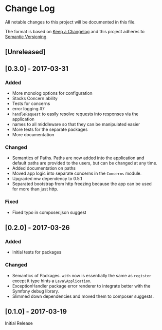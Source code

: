 # Change Log

All notable changes to this project will be documented in this file.

The format is based on [Keep a Changelog](http://keepachangelog.com/)
and this project adheres to [Semantic Versioning](http://semver.org/).

## [Unreleased]

## [0.3.0] - 2017-03-31

### Added

- More monolog options for configuration
- Stacks Concern ability
- Tests for concerns
- error logging #7
- `handleRequest` to easily resolve requests into responses via the application
- names to all middleware so that they can be manipulated easier
- More tests for the separate packages
- More documentation

### Changed

- Semantics of Paths. Paths are now added into the application and default paths are provided to the users, but can be changed at any time.
- Added documentation on paths
- Moved app logic into separate concerns in the `Concerns` module.
- Upgraded mw dependency to 0.5.1
- Separated bootstrap from http freezing because the app can be used for more than just http.

### Fixed

- Fixed typo in composer.json suggest

## [0.2.0] - 2017-03-26

### Added

- Initial tests for packages

### Changed

- Semantics of Packages. `with` now is essentially the same as `register` except it type hints a `Lava\Application`.
- ExceptionHandler package error renderer to integrate better with the Symfony debug library.
- Slimmed down dependencies and moved them to composer suggests.

## [0.1.0] - 2017-03-19

Initial Release
